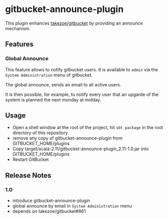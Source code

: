 # gitbucket-announce-plugin

This plugin enhances [takezoe/gitbucket](https://github.com/takezoe/gitbucket) by providing an announce mechanism.

## Features

### Global Announce

This feature allows to notify gitbucket users. It is available to `admin` via  the `System Administration` menu of gitbucket.

The global announce, sends an email to all active users.

It is then possible, for example, to notify every user that an upgarde of the system is planned the next monday at midday.

## Usage

- Open a shell window at the root of the project, hit `sbt package` in the root directory of this repository
- remove any copy of gitbucket-announce-plugin from GITBUCKET_HOME/plugins
- Copy target/scala-2.11/gitbucket-announce-plugin_2.11-1.0.jar into GITBUCKET_HOME/plugins
- Restart GitBucket

## Release Notes

### 1.0

- introduce gitbucket-announce-plugin
- global announce by email in `System Administration` menu
- depends on takezoe/gitbucket#861